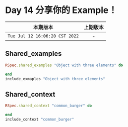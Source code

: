# Day 14 分享你的 Example！

|本期版本|上期版本
|:---:|:---:|
`Tue Jul 12 16:06:20 CST 2022` | - 

## Shared_examples

```ruby
RSpec.shared_examples "Object with three elements" do

end
include_exmaples "Object with three elements"
```

## Shared_context

```ruby
RSpec.shared_context "common_burger" do

end
include_context "common_burger"
```